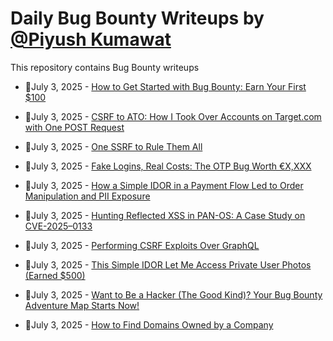 # Daily Bug Bounty Writeups by [@Piyush Kumawat](https://twitter.com/piyush_supiy) 
This repository contains Bug Bounty writeups

<!-- BLOG-POST-LIST:START -->
 - 💯July 3, 2025 - [How to Get Started with Bug Bounty: Earn Your First $100](https://ravi73079.medium.com/how-to-get-started-with-bug-bounty-earn-your-first-100-7aaaff0d0407?source=rss------bug_bounty-5) 

 - 💯July 3, 2025 - [CSRF to ATO: How I Took Over Accounts on Target.com with One POST Request](https://medium.com/@SKaif009/csrf-to-ato-how-i-took-over-accounts-on-target-com-with-one-post-request-3ab95112900c?source=rss------bug_bounty-5) 

 - 💯July 3, 2025 - [One SSRF to Rule Them All](https://infosecwriteups.com/one-ssrf-to-rule-them-all-f6563afce506?source=rss------bug_bounty-5) 

 - 💯July 3, 2025 - [Fake Logins, Real Costs: The OTP Bug Worth €X,XXX](https://infosecwriteups.com/fake-logins-real-costs-the-otp-bug-worth-x-xxx-74a422791385?source=rss------bug_bounty-5) 

 - 💯July 3, 2025 - [How a Simple IDOR in a Payment Flow Led to Order Manipulation and PII Exposure](https://medium.com/@aryaveersinghrathore_1/how-a-simple-idor-in-a-payment-flow-led-to-order-manipulation-and-pii-exposure-ec3ed410b08d?source=rss------bug_bounty-5) 

 - 💯July 3, 2025 - [Hunting Reflected XSS in PAN-OS: A Case Study on CVE-2025–0133](https://medium.com/@sangpalisha/hunting-reflected-xss-in-pan-os-a-case-study-on-cve-2025-0133-6f693d211a16?source=rss------bug_bounty-5) 

 - 💯July 3, 2025 - [Performing CSRF Exploits Over GraphQL](https://infosecwriteups.com/performing-csrf-exploits-over-graphql-d6e1165d44dd?source=rss------bug_bounty-5) 

 - 💯July 3, 2025 - [This Simple IDOR Let Me Access Private User Photos &lpar;Earned $500&rpar;](https://jalwan.medium.com/this-simple-idor-let-me-access-private-user-photos-earned-500-d0537edba677?source=rss------bug_bounty-5) 

 - 💯July 3, 2025 - [Want to Be a Hacker &lpar;The Good Kind&rpar;? Your Bug Bounty Adventure Map Starts Now!](https://medium.com/@0m3g4___/want-to-be-a-hacker-the-good-kind-your-bug-bounty-adventure-map-starts-now-32fab9fb3ff4?source=rss------bug_bounty-5) 

 - 💯July 3, 2025 - [How to Find Domains Owned by a Company](https://medium.com/@j4xx3n/how-to-find-domains-owned-by-a-company-3ae0e5cb2ced?source=rss------bug_bounty-5) 
<!-- BLOG-POST-LIST:END -->
